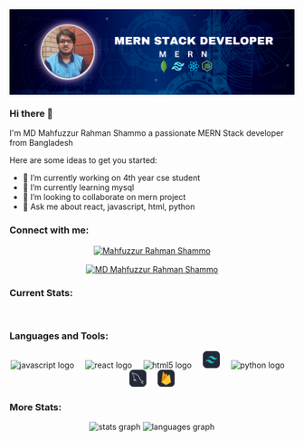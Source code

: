  <img align="center" src="https://raw.githubusercontent.com/Shammo06/Shammo06/main/Navy%20And%20White%20Geometric%20Technology%20%20LinkedIn%20Banner.png"  alt=""  /> 


### Hi there 👋

I'm MD Mahfuzzur Rahman Shammo a passionate MERN Stack developer from Bangladesh

Here are some ideas to get you started:
- 🔭 I’m currently working on 4th year cse student
- 🌱 I’m currently learning mysql
- 👯 I’m looking to collaborate on mern project
- 💬 Ask me about react, javascript, html, python


<h3 align="left">Connect with me:</h3>
<div align="center">
<p><a href="https://www.facebook.com/mahfuzzurrahman.shammo.9/" target="blank"><img align="center" src="https://raw.githubusercontent.com/mir-hussain/mir-hussain/main/images/icons/Facebook.png" alt="Mahfuzzur Rahman Shammo" height="50"  /></a></p>

<p>
<a href="https://www.linkedin.com/in/md-mahfuzzur-rahman-shammo-241978244/" target="blank"><img align="center" src="https://raw.githubusercontent.com/mir-hussain/mir-hussain/main/images/icons/Linkedin.png" alt="MD Mahfuzzur Rahman Shammo" height="50" /></a>
</p>
</div>



###
<h3 align="left">Current Stats:</h3>
<div align="center">
    <img align="center" src="https://github-readme-streak-stats.herokuapp.com/?user=shammo06&&hide_rank=false&show_icons=true&include_all_commits=true&count_private=true&disable_animations=false&theme=dracula&locale=en&hide_border=false"  alt="" height="200" />   
</div>


###
<h3 align="left">Languages and Tools:</h3>
<div align="center">
  <img src="https://cdn.jsdelivr.net/gh/devicons/devicon/icons/javascript/javascript-original.svg" height="30" alt="javascript logo"  />
  <img width="12" />
  <img src="https://cdn.jsdelivr.net/gh/devicons/devicon/icons/react/react-original.svg" height="30" alt="react logo"  />
  <img width="12" />
  <img src="https://cdn.jsdelivr.net/gh/devicons/devicon/icons/html5/html5-original.svg" height="30" alt="html5 logo"  />
  <img width="12" />
  <img src="https://raw.githubusercontent.com/tandpfun/skill-icons/59059d9d1a2c092696dc66e00931cc1181a4ce1f/icons/TailwindCSS-Dark.svg" height="30" alt="csharp logo"  />
  <img width="12" />
  <img src="https://cdn.jsdelivr.net/gh/devicons/devicon/icons/python/python-original.svg" height="30" alt="python logo"  />
  <img width="12" />
  <img src="https://raw.githubusercontent.com/tandpfun/skill-icons/59059d9d1a2c092696dc66e00931cc1181a4ce1f/icons/MySQL-Dark.svg" height="30" alt="csharp logo"  />
  <img width="12" />
  <img src="https://raw.githubusercontent.com/tandpfun/skill-icons/59059d9d1a2c092696dc66e00931cc1181a4ce1f/icons/Firebase-Dark.svg" height="30" alt="csharp logo"  />
</div>

###
<h3 align="left">More Stats:</h3>
<div align="center">
  <img src="https://github-readme-stats.vercel.app/api?username=shammo06&hide_rank=false&show_icons=true&include_all_commits=true&count_private=true&disable_animations=false&theme=dracula&locale=en&hide_border=false" height="200" alt="stats graph"  />
  <img src="https://github-readme-stats.vercel.app/api/top-langs?username=shammo06&locale=en&hide_title=false&layout=compact&card_width=320&langs_count=5&theme=dracula&hide_border=false](https://github-profile-summary-cards.vercel.app/api/cards/repos-per-language?username=shammo06&theme=apprentice)https://github-profile-summary-cards.vercel.app/api/cards/repos-per-language?username=shammo06&theme=apprentice" height="200" alt="languages graph"  />
</div>
